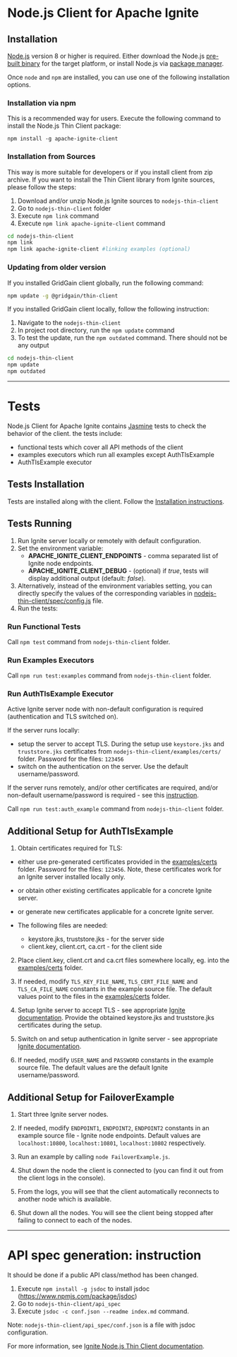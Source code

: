 # Node.js Client for Apache Ignite #

## Installation ##

[Node.js](https://nodejs.org/en/) version 8 or higher is required. Either download the Node.js [pre-built binary](https://nodejs.org/en/download/) for the target platform, or install Node.js via [package manager](https://nodejs.org/en/download/package-manager).

Once `node` and `npm` are installed, you can use one of the following installation options.

### Installation via npm ###

This is a recommended way for users. Execute the following command to install the Node.js Thin Client package:

```
npm install -g apache-ignite-client
```

### Installation from Sources ###

This way is more suitable for developers or if you install client from zip archive. If you want to install the Thin Client library from Ignite sources, please follow the steps:

1. Download and/or unzip Node.js Ignite sources to `nodejs-thin-client`
2. Go to `nodejs-thin-client` folder
3. Execute `npm link` command
4. Execute `npm link apache-ignite-client` command

```bash
cd nodejs-thin-client
npm link
npm link apache-ignite-client #linking examples (optional)
```

### Updating from older version

If you installed GridGain client globally, run the following command:
```bash
npm update -g @gridgain/thin-client
```

If you installed GridGain client locally, follow the following instruction:
1. Navigate to the `nodejs-thin-client`
2. In project root directory, run the `npm update` command
3. To test the update, run the `npm outdated` command. There should not be any output

```bash
cd nodejs-thin-client
npm update
npm outdated
```
---------------------------------------------------------------------

# Tests #

Node.js Client for Apache Ignite contains [Jasmine](https://www.npmjs.com/package/jasmine) tests to check the behavior of the client. the tests include:
- functional tests which cover all API methods of the client
- examples executors which run all examples except AuthTlsExample
- AuthTlsExample executor

## Tests Installation ##

Tests are installed along with the client.
Follow the [Installation instructions](#installation).

## Tests Running ##

1. Run Ignite server locally or remotely with default configuration.
2. Set the environment variable:
    - **APACHE_IGNITE_CLIENT_ENDPOINTS** - comma separated list of Ignite node endpoints.
    - **APACHE_IGNITE_CLIENT_DEBUG** - (optional) if *true*, tests will display additional output (default: *false*).
3. Alternatively, instead of the environment variables setting, you can directly specify the values of the corresponding variables in [nodejs-thin-client/spec/config.js](./spec/config.js) file.
4. Run the tests:

### Run Functional Tests ###

Call `npm test` command from `nodejs-thin-client` folder.

### Run Examples Executors ###

Call `npm run test:examples` command from `nodejs-thin-client` folder.

### Run AuthTlsExample Executor ###

Active Ignite server node with non-default configuration is required (authentication and TLS switched on).

If the server runs locally:
- setup the server to accept TLS. During the setup use `keystore.jks` and `truststore.jks` certificates from `nodejs-thin-client/examples/certs/` folder. Password for the files: `123456`
- switch on the authentication on the server. Use the default username/password.

If the server runs remotely, and/or other certificates are required, and/or non-default username/password is required - see this [instruction](#additional-setup-for-authtlsexample).

Call `npm run test:auth_example` command from `nodejs-thin-client` folder.

## Additional Setup for AuthTlsExample ##

1. Obtain certificates required for TLS:
- either use pre-generated certificates provided in the [examples/certs](./examples/certs) folder. Password for the files: `123456`. Note, these certificates work for an Ignite server installed locally only.
- or obtain other existing certificates applicable for a concrete Ignite server.
- or generate new certificates applicable for a concrete Ignite server.

- The following files are needed:
    - keystore.jks, truststore.jks - for the server side
    - client.key, client.crt, ca.crt - for the client side

2. Place client.key, client.crt and ca.crt files somewhere locally, eg. into the [examples/certs](./examples/certs) folder.

3. If needed, modify `TLS_KEY_FILE_NAME`, `TLS_CERT_FILE_NAME` and `TLS_CA_FILE_NAME` constants in the example source file. The default values point to the files in the [examples/certs](./examples/certs) folder.

4. Setup Ignite server to accept TLS - see appropriate [Ignite documentation](https://www.Ignite.com/docs/latest/developers-guide/thin-clients/getting-started-with-thin-clients#cluster-configuration). Provide the obtained keystore.jks and truststore.jks certificates during the setup.

5. Switch on and setup authentication in Ignite server - see appropriate [Ignite documentation](https://www.Ignite.com/docs/latest/developers-guide/thin-clients/getting-started-with-thin-clients#cluster-configuration).

6. If needed, modify `USER_NAME` and `PASSWORD` constants in the example source file. The default values are the default Ignite username/password.

## Additional Setup for FailoverExample ##

1. Start three Ignite server nodes.

2. If needed, modify `ENDPOINT1`, `ENDPOINT2`, `ENDPOINT2` constants in an example source file - Ignite node endpoints.
   Default values are `localhost:10800`, `localhost:10801`, `localhost:10802` respectively.

2. Run an example by calling `node FailoverExample.js`.

3. Shut down the node the client is connected to (you can find it out from the client logs in the console).

4. From the logs, you will see that the client automatically reconnects to another node which is available.

5. Shut down all the nodes. You will see the client being stopped after failing to connect to each of the nodes.

---------------------------------------------------------------------

# API spec generation: instruction #

It should be done if a public API class/method has been changed.
1. Execute `npm install -g jsdoc` to install jsdoc (https://www.npmjs.com/package/jsdoc)
2. Go to `nodejs-thin-client/api_spec`
3. Execute `jsdoc -c conf.json --readme index.md` command.

Note: `nodejs-thin-client/api_spec/conf.json` is a file with jsdoc configuration.

For more information, see [Ignite Node.js Thin Client documentation](https://www.Ignite.com/docs/latest/developers-guide/thin-clients/nodejs-thin-client).